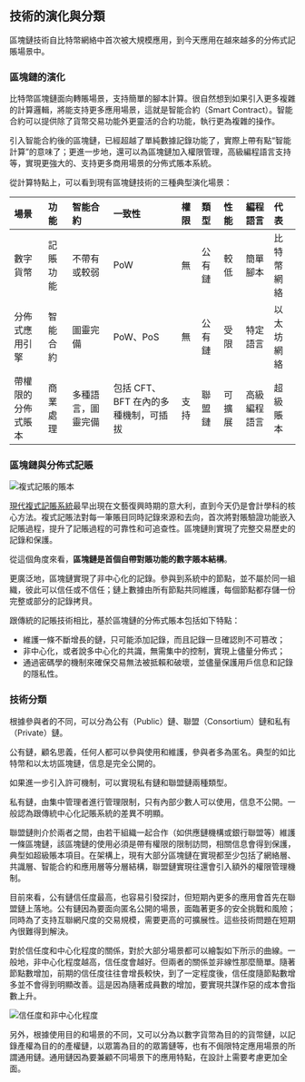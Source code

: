 ## 技術的演化與分類

區塊鏈技術自比特幣網絡中首次被大規模應用，到今天應用在越來越多的分佈式記賬場景中。

### 區塊鏈的演化

比特幣區塊鏈面向轉賬場景，支持簡單的腳本計算。很自然想到如果引入更多複雜的計算邏輯，將能支持更多應用場景，這就是智能合約（Smart Contract）。智能合約可以提供除了貨幣交易功能外更靈活的合約功能，執行更為複雜的操作。

引入智能合約後的區塊鏈，已經超越了單純數據記錄功能了，實際上帶有點“智能計算”的意味了；更進一步地，還可以為區塊鏈加入權限管理，高級編程語言支持等，實現更強大的、支持更多商用場景的分佈式賬本系統。

從計算特點上，可以看到現有區塊鏈技術的三種典型演化場景：

| 場景 | 功能 | 智能合約 | 一致性 | 權限 | 類型 | 性能 | 編程語言 | 代表 |
| :--- | :--- | :--- | :--- | :--- | :--- | :--- | :--- | :--- |
| 數字貨幣 | 記賬功能 | 不帶有或較弱 | PoW | 無 | 公有鏈 | 較低 | 簡單腳本 | 比特幣網絡 |
| 分佈式應用引擎 | 智能合約 | 圖靈完備 | PoW、PoS | 無 | 公有鏈 | 受限 | 特定語言 | 以太坊網絡 |
| 帶權限的分佈式賬本 | 商業處理 | 多種語言，圖靈完備 | 包括 CFT、BFT 在內的多種機制，可插拔 | 支持 | 聯盟鏈 | 可擴展 | 高級編程語言 | 超級賬本 |

### 區塊鏈與分佈式記賬

![複式記賬的賬本](_images/ledger.jpg)

[現代複式記賬系統](https://zh.wikipedia.org/wiki/%E5%A4%8D%E5%BC%8F%E7%B0%BF%E8%AE%B0)最早出現在文藝復興時期的意大利，直到今天仍是會計學科的核心方法。複式記賬法對每一筆賬目同時記錄來源和去向，首次將對賬驗證功能嵌入記賬過程，提升了記賬過程的可靠性和可追查性。區塊鏈則實現了完整交易歷史的記錄和保護。

從這個角度來看，**區塊鏈是首個自帶對賬功能的數字賬本結構**。

更廣泛地，區塊鏈實現了非中心化的記錄。參與到系統中的節點，並不屬於同一組織，彼此可以信任或不信任；鏈上數據由所有節點共同維護，每個節點都存儲一份完整或部分的記錄拷貝。

跟傳統的記賬技術相比，基於區塊鏈的分佈式賬本包括如下特點：

* 維護一條不斷增長的鏈，只可能添加記錄，而且記錄一旦確認則不可篡改；
* 非中心化，或者說多中心化的共識，無需集中的控制，實現上儘量分佈式；
* 通過密碼學的機制來確保交易無法被抵賴和破壞，並儘量保護用戶信息和記錄的隱私性。

### 技術分類

根據參與者的不同，可以分為公有（Public）鏈、聯盟（Consortium）鏈和私有（Private）鏈。

公有鏈，顧名思義，任何人都可以參與使用和維護，參與者多為匿名。典型的如比特幣和以太坊區塊鏈，信息是完全公開的。

如果進一步引入許可機制，可以實現私有鏈和聯盟鏈兩種類型。

私有鏈，由集中管理者進行管理限制，只有內部少數人可以使用，信息不公開。一般認為跟傳統中心化記賬系統的差異不明顯。

聯盟鏈則介於兩者之間，由若干組織一起合作（如供應鏈機構或銀行聯盟等）維護一條區塊鏈，該區塊鏈的使用必須是帶有權限的限制訪問，相關信息會得到保護，典型如超級賬本項目。在架構上，現有大部分區塊鏈在實現都至少包括了網絡層、共識層、智能合約和應用層等分層結構，聯盟鏈實現往還會引入額外的權限管理機制。

目前來看，公有鏈信任度最高，也容易引發探討，但短期內更多的應用會首先在聯盟鏈上落地。公有鏈因為要面向匿名公開的場景，面臨著更多的安全挑戰和風險；同時為了支持互聯網尺度的交易規模，需要更高的可擴展性。這些技術問題在短期內很難得到解決。

對於信任度和中心化程度的關係，對於大部分場景都可以繪製如下所示的曲線。一般地，非中心化程度越高，信任度會越好。但兩者的關係並非線性那麼簡單。隨著節點數增加，前期的信任度往往會增長較快，到了一定程度後，信任度隨節點數增多並不會得到明顯改善。這是因為隨著成員數的增加，要實現共謀作惡的成本會指數上升。

![信任度和非中心化程度](_images/trust_curve.png)

另外，根據使用目的和場景的不同，又可以分為以數字貨幣為目的的貨幣鏈，以記錄產權為目的的產權鏈，以眾籌為目的的眾籌鏈等，也有不侷限特定應用場景的所謂通用鏈。通用鏈因為要兼顧不同場景下的應用特點，在設計上需要考慮更加全面。
